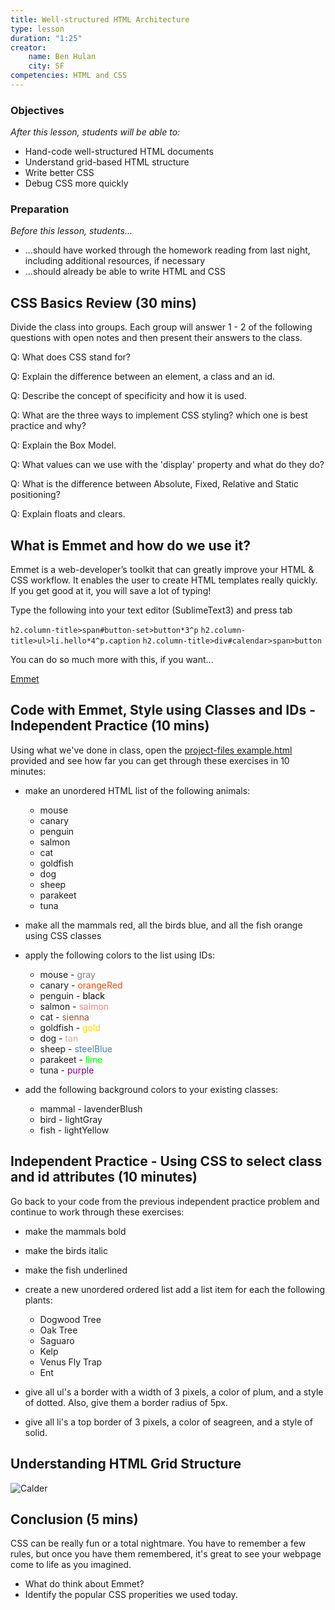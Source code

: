 ```yaml
---
title: Well-structured HTML Architecture
type: lesson
duration: "1:25"
creator:
    name: Ben Hulan
    city: SF
competencies: HTML and CSS
---
```


### Objectives
*After this lesson, students will be able to:*

- Hand-code well-structured HTML documents
- Understand grid-based HTML structure
- Write better CSS
- Debug CSS more quickly


### Preparation

*Before this lesson, students...*

- ...should have worked through the homework reading from last night, including additional resources, if necessary
- ...should already be able to write HTML and CSS

## CSS Basics Review (30 mins)

Divide the class into groups. Each group will answer 1 - 2 of the following questions with open notes and then present their answers to the class.

Q: What does CSS stand for?
<!-- A: Cascading Style Sheets -->

Q: Explain the difference between an element, a class and an id.
<!-- A: HTML elements include div, h1, p, etc. In CSS an ID must be unique to the page whereas a class can be reused. -->



Q: Describe the concept of specificity and how it is used.
<!-- A: Specificity allows the browser to determine which CSS rule applies to a given element on a page:

* Lower css rules / declarations overwrite higher ones.
* More *specific* selectors beat less specific ones
    * id > class > tag
        * no number of tags can beat a class
        * no number of classes can beat an id
* Inline styles > Internal styles > External styles 
* `!important` trumps all of the above.
-->


Q: What are the three ways to implement CSS styling? which one is best practice and why?
<!-- A: Inline, internal and external style sheets. Inline is worst. Internal uses the HTML <style></style> tag. External offers separation of concerns -->


Q: Explain the Box Model.
<!-- A: HTML elements can have margin, border and padding properties. Margin is the space outside of the element's content. The border is the outer edge of the element. The padding is the space between the content and its border. -->


Q: What values can we use with the 'display' property and what do they do?
<!-- 
Block, Inline, Inline-block and None:

* An **inline** element has no line break before or after it. This makes the element sit on the same line as another element, but without formatting it like a block. It only takes up as much width as it needs (not the whole line). Inline places all your elements on a single line. The bad news is that it doesn't maintain their "box"ness

* A **block** element has some whitespace above and below it and does not tolerate any HTML elements next to it. This makes the element a block box. It won't let anything sit next to it on the page and takes up the full width.

* An **inline-block** element is placed as an inline element (on the same line as adjacent content), but it behaves as a block element. This makes the element a block box but will allow other elements to sit next to it on the same line.

* If you assign **none** as the value of the display, this will make the element and its content disappear from the page entirely!

-->

Q: What is the difference between Absolute, Fixed, Relative and Static positioning?
<!--  A:  
Specifying `position:absolute` _removes the element from the document_ and places it exactly where you tell it to be.

An element with fixed position is positioned relative to the browser window.  It will not move even if the window is scrolled, so a fixed positioned element will stay right where it is creating an effect a bit like the old school "frames" days.

HTML elements are positioned static by default. A `position:static` element is always positioned according to the normal flow of the page and are not affected by the top, bottom, left, and right properties.

Declaring `position:relative` allows you to position the element top, bottom, left, or right relative to where it would normally occur, relative to its parent div or container.
-->


Q: Explain floats and clears.
<!-- A: While floats make other elements aware of their location and get text hugs, clears make other elements aware and are told not to touch. -->


## What is Emmet and how do we use it?

Emmet is a web-developer’s toolkit that can greatly improve your HTML & CSS workflow. It enables the user to create HTML templates really quickly. If you get good at it, you will save a lot of typing!

Type the following into your text editor (SublimeText3) and press tab

```h2.column-title>span#button-set>button*3^p```
```h2.column-title>ul>li.hello*4^p.caption```
```h2.column-title>div#calendar>span>button```

You can do so much more with this, if you want...

[Emmet](http://docs.emmet.io/cheat-sheet/)


## Code with Emmet, Style using Classes and IDs - Independent Practice (10 mins)


Using what we've done in class, open the [project-files example.html](project-files/example.html) provided and see how far you can get through these exercises in 10 minutes:

- make an unordered HTML list of the following animals:  

	- mouse  
	- canary  
	- penguin  
	- salmon  
	- cat  
	- goldfish  
	- dog  
	- sheep  
	- parakeet  
	- tuna  

- make all the mammals red, all the birds blue, and all the fish orange using CSS classes
- apply the following colors to the list using IDs:

    - mouse - <span style = "color: gray">gray</span>
    - canary - <span style = "color: orangeRed">orangeRed</span>
    - penguin - <span style = "color: black">black</span>
    - salmon - <span style = "color: salmon">salmon</span>  
    - cat - <span style = "color: sienna">sienna</span>
    - goldfish - <span style = "color: gold">gold</span>  
    - dog - <span style = "color: tan">tan</span>  
    - sheep - <span style = "color: steelBlue">steelBlue</span>
    - parakeet - <span style = "color: lime">lime</span>  
    - tuna - <span style = "color: purple">purple</span>

- add the following background colors to your existing classes:
    - mammal - lavenderBlush
    - bird - lightGray
    - fish - lightYellow


## Independent Practice - Using CSS to select class and id attributes (10 minutes)

Go back to your code from the previous independent practice problem and continue to work through these exercises:

- make the mammals bold
- make the birds italic
- make the fish underlined

- create a new unordered ordered list add a list item for each the following plants:

    - Dogwood Tree
    - Oak Tree
    - Saguaro
    - Kelp
    - Venus Fly Trap
    - Ent

- give all ul's a border with a width of 3 pixels, a color of plum, and a style of dotted. Also, give them a border radius of 5px.
- give all li's a top border of 3 pixels, a color of seagreen, and a style of solid.


## Understanding HTML Grid Structure

![Calder](calder-mobile.jpg)

<!-- ADD THE DUCKY CODE CHALLENGE -->


## Conclusion (5 mins)

CSS can be really fun or a total nightmare. You have to remember a few rules, but once you have them remembered, it's great to see your webpage come to life as you imagined.

- What do think about Emmet?
- Identify the popular CSS properities we used today.
